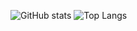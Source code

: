 ![GitHub stats](https://github-readme-stats-sigma-five.vercel.app/api?username=gio221&show_icons=true&theme=midnight-purple)
![Top Langs](https://github-readme-stats-sigma-five.vercel.app/api/top-langs/?username=gio221&layout=compact&theme=midnight-purple)
